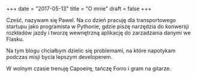 +++
date = "2017-05-13"
title = "O mnie"
draft = false
+++

Cześć, nazywam się Pawel. Na co dzień pracuję dla transportowego startupu jako programista w Pythonie, gdzie piszę narzędzia do konwersji rozkładów jazdy i tworzę wewnętrzną aplikację do zarzadzania danymi we Flasku.

Na tym blogu chciałbym dzielic się problemami, na które napotykam podczas misji bycia lepszym developerem.

W wolnym czasie trenuję Capoeirę, tańczę Forro i gram na gitarze.
